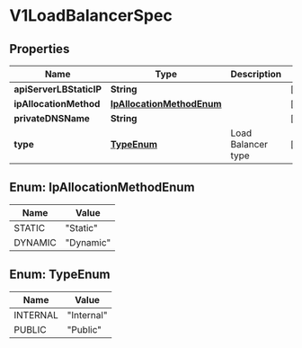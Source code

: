 # V1LoadBalancerSpec

## Properties
Name | Type | Description | Notes
------------ | ------------- | ------------- | -------------
**apiServerLBStaticIP** | **String** |  |  [optional]
**ipAllocationMethod** | [**IpAllocationMethodEnum**](#IpAllocationMethodEnum) |  |  [optional]
**privateDNSName** | **String** |  |  [optional]
**type** | [**TypeEnum**](#TypeEnum) | Load Balancer type |  [optional]

<a name="IpAllocationMethodEnum"></a>
## Enum: IpAllocationMethodEnum
Name | Value
---- | -----
STATIC | &quot;Static&quot;
DYNAMIC | &quot;Dynamic&quot;

<a name="TypeEnum"></a>
## Enum: TypeEnum
Name | Value
---- | -----
INTERNAL | &quot;Internal&quot;
PUBLIC | &quot;Public&quot;
